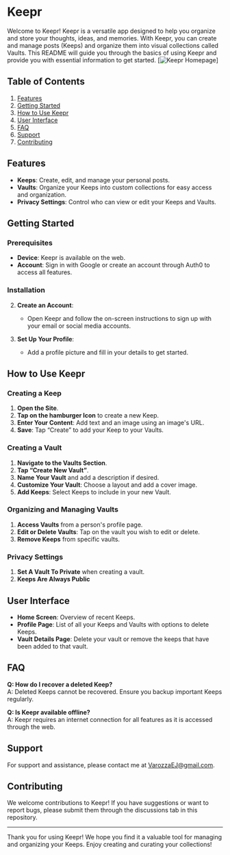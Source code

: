 # Keepr

Welcome to Keepr! Keepr is a versatile app designed to help you organize and store your thoughts, ideas, and memories. With Keepr, you can create and manage posts (Keeps) and organize them into visual collections called Vaults. This README will guide you through the basics of using Keepr and provide you with essential information to get started.
[![Keepr Homepage](https://cdn.discordapp.com/attachments/1130957592240332851/1280336417490210897/Screenshot2024-08-29at11.55.46_PM.png?ex=66d85e75&is=66d70cf5&hm=9b3fc8ea1205f279826c67c50ee4b30873b69dad078005f460af3df7cd82c9fa&logo.png] )]

## Table of Contents

1. [Features](#features)
2. [Getting Started](#getting-started)
3. [How to Use Keepr](#how-to-use-keepr)
4. [User Interface](#user-interface)
5. [FAQ](#faq)
6. [Support](#support)
7. [Contributing](#contributing)

## Features

- **Keeps**: Create, edit, and manage your personal posts.
- **Vaults**: Organize your Keeps into custom collections for easy access and organization.
- **Privacy Settings**: Control who can view or edit your Keeps and Vaults.

## Getting Started

### Prerequisites

- **Device**: Keepr is available on the web.
- **Account**: Sign in with Google or create an account through Auth0 to access all features.

### Installation

2. **Create an Account**:
   - Open Keepr and follow the on-screen instructions to sign up with your email or social media accounts.

3. **Set Up Your Profile**:
   - Add a profile picture and fill in your details to get started.

## How to Use Keepr

### Creating a Keep

1. **Open the Site**.
2. **Tap on the hamburger Icon** to create a new Keep.
3. **Enter Your Content**: Add text and an image using an image's URL.
4. **Save**: Tap “Create” to add your Keep to your Vaults.

### Creating a Vault

1. **Navigate to the Vaults Section**.
2. **Tap “Create New Vault”**.
3. **Name Your Vault** and add a description if desired.
4. **Customize Your Vault**: Choose a layout and add a cover image.
5. **Add Keeps**: Select Keeps to include in your new Vault.

### Organizing and Managing Vaults

1. **Access Vaults** from a person's profile page.
2. **Edit or Delete Vaults**: Tap on the vault you wish to edit or delete.
3. **Remove Keeps** from specific vaults.

### Privacy Settings

1. **Set A Vault To Private** when creating a vault.
2. **Keeps Are Always Public**

## User Interface

- **Home Screen**: Overview of recent Keeps.
- **Profile Page**: List of all your Keeps and Vaults with options to delete Keeps.
- **Vault Details Page**: Delete your vault or remove the keeps that have been added to that vault.

## FAQ

**Q: How do I recover a deleted Keep?**  
A: Deleted Keeps cannot be recovered. Ensure you backup important Keeps regularly.

**Q: Is Keepr available offline?**  
A: Keepr requires an internet connection for all features as it is accessed through the web.

## Support

For support and assistance, please contact me at [VarozzaEJ@gmail.com](mailto:VarozzaEJ@gmail.com).

## Contributing

We welcome contributions to Keepr! If you have suggestions or want to report bugs, please submit them through the discussions tab in this repository.

---

Thank you for using Keepr! We hope you find it a valuable tool for managing and organizing your Keeps. Enjoy creating and curating your collections!
